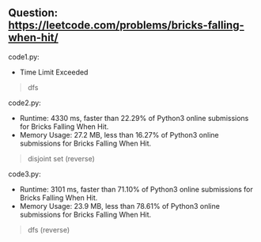 ## Question: https://leetcode.com/problems/bricks-falling-when-hit/

code1.py:
* Time Limit Exceeded
> dfs

code2.py:
* Runtime: 4330 ms, faster than 22.29% of Python3 online submissions for Bricks Falling When Hit.
* Memory Usage: 27.2 MB, less than 16.27% of Python3 online submissions for Bricks Falling When Hit.
> disjoint set (reverse)

code3.py:
* Runtime: 3101 ms, faster than 71.10% of Python3 online submissions for Bricks Falling When Hit.
* Memory Usage: 23.9 MB, less than 78.61% of Python3 online submissions for Bricks Falling When Hit.
> dfs (reverse)
